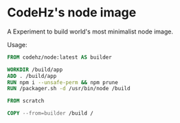 CodeHz's node image
===
A Experiment to build world's most minimalist node image.

Usage:
```Dockerfile
FROM codehz/node:latest AS builder

WORKDIR /build/app
ADD . /build/app
RUN npm i --unsafe-perm && npm prune
RUN /packager.sh -d /usr/bin/node /build

FROM scratch

COPY --from=builder /build /
```